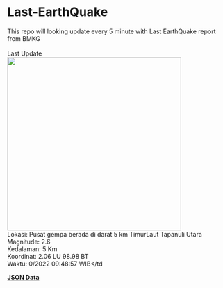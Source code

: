 # Last-EarthQuake
This repo will looking update every 5 minute with Last EarthQuake report from BMKG
<br>
<br>
Last Update
<br>
<img src="https://ews.bmkg.go.id/TEWS/data/20221003094857.mmi.jpg" width="400"/>
<br>
Lokasi: Pusat gempa berada di darat 5 km TimurLaut Tapanuli Utara <br>
Magnitude: 2.6 <br>
Kedalaman: 5 Km <br>
Koordinat: 2.06 LU 98.98 BT <br>
Waktu: 0/2022 09:48:57 WIB</td <br>

<a href="./data/data.json">**JSON Data**</a>
